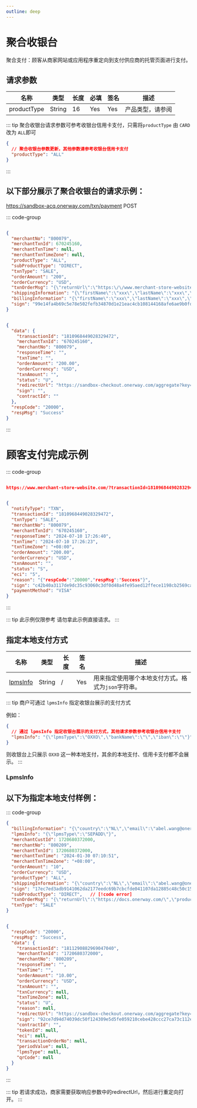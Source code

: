 ```yaml
---
outline: deep
---
```

<script setup>

import {reactive, ref, watch, onMounted, unref } from 'vue'; 
import {requestGen, secret} from "./util/utils";
import {ProductTypeEnum, SubProductTypeEnum, TxnTypeEnum as TxnTypeEnumTable, EFTBankNameEnum} from "./util/constants";
import CMExample from './components/CMExample.vue';
import CMNote from './components/CMNote.vue';
import CustomPopover from './components/element-ui/CustomPopover.vue'; 
import CustomTable from "./components/element-ui/CustomTable.vue";
import {TopRight, View} from "@element-plus/icons-vue";
import { ClickOutside as vClickOutside } from 'element-plus';


</script>

# 聚合收银台

聚合支付：顾客从商家网站或应用程序重定向到支付供应商的托管页面进行支付。

## 请求参数

 <div class="custom-table bordered-table">


| 名称          | 类型     | 长度 | 必填  | 签名  | 描述                                                                                                                                                                                                                                                |
|-------------|--------|----|-----|-----|---------------------------------------------------------------------------------------------------------------------------------------------------------------------------------------------------------------------------------------------------|
| productType | String | 16 | Yes | Yes | 产品类型，请参阅   <CustomPopover title="ProductTypeEnum" width="auto" reference="ProductTypeEnum" link="/apis/enums.html#producttypeenum" > <CustomTable :data="ProductTypeEnum.data" :columns="ProductTypeEnum.columns"></CustomTable> </CustomPopover> |


</div>

::: tip  聚合收银台请求参数可参考收银台信用卡支付，只需将`productType` 由 `CARD` 改为 `ALL`即可

```json lines
{
  // 聚合收银台参数更新，其他参数请参考收银台信用卡支付
  "productType": "ALL"
}
```
:::

## 以下部分展示了聚合收银台的请求示例：

https://sandbox-acq.onerway.com/txn/payment <Badge type="tip">POST</Badge>

::: code-group

```json [请求参数]

{
  "merchantNo": "800079",
  "merchantTxnId": 670245160,
  "merchantTxnTime": null,
  "merchantTxnTimeZone": null,
  "productType": "ALL",
  "subProductType": "DIRECT",
  "txnType": "SALE",
  "orderAmount": "200",
  "orderCurrency": "USD",
  "txnOrderMsg": "{\"returnUrl\":\"https:\/\/www.merchant-store-website.com\/\",\"notifyUrl\":\"https:\/\/www.merchant-store-notify.com\/\",\"products\":\"[{\\\"name\\\":\\\"Pro1\\\",\\\"price\\\":\\\"50.00\\\",\\\"num\\\":\\\"2\\\",\\\"currency\\\":\\\"USD\\\"},{\\\"name\\\":\\\"Pro2\\\",\\\"price\\\":\\\"100\\\",\\\"num\\\":\\\"1\\\",\\\"currency\\\":\\\"USD\\\"},{\\\"name\\\":\\\"shipping fee\\\",\\\"price\\\":\\\"10\\\",\\\"num\\\":\\\"1\\\",\\\"currency\\\":\\\"USD\\\",\\\"type\\\":\\\"shipping_fee\\\"},{\\\"name\\\":\\\"discount\\\",\\\"price\\\":\\\"-10\\\",\\\"num\\\":\\\"1\\\",\\\"currency\\\":\\\"USD\\\",\\\"type\\\":\\\"discount\\\"}]\",\"transactionIp\":\"127.0.0.1\",\"appId\":1673591020057956352}",
  "shippingInformation": "{\"firstName\":\"xxx\",\"lastName\":\"xxx\",\"phone\":\"13976448789\",\"email\":\"taoyun15@gmail.com\",\"postalCode\":\"35802\",\"address\":\"test\",\"country\":\"US\",\"province\":\"AS\",\"city\":\"city\",\"street\":\"Amsterdam Ave\",\"number\":10,\"identityNumber\":\"717.628.937-97\"}",
  "billingInformation": "{\"firstName\":\"xxx\",\"lastName\":\"xxx\",\"phone\":\"13976448789\",\"email\":\"taoyun15@gmail.com\",\"postalCode\":\"35802\",\"address\":\"test\",\"country\":\"US\",\"province\":\"AS\",\"city\":\"city\",\"street\":\"Amsterdam Ave\",\"number\":10,\"identityNumber\":\"717.628.937-97\"}",
  "sign": "99e14fa4b69c5e78e502fefb34870d1e21eac4cb108144168afe6ae9b0fdf619"
}

```

```json [响应参数]

{
  "data": {
    "transactionId": "1810968449028329472",
    "merchantTxnId": "670245160",
    "merchantNo": "800079",
    "responseTime": "",
    "txnTime": "",
    "orderAmount": "200.00",
    "orderCurrency": "USD",
    "txnAmount": "",
    "status": "U",
    "redirectUrl": "https://sandbox-checkout.onerway.com/aggregate?key=f79a2b0782294ed7a445c792444f99dd",
    "sign": "",
    "contractId": ""
  },
  "respCode": "20000",
  "respMsg": "Success"
}

```
:::

# 顾客支付完成示例


::: code-group

```json [同步返回（returnurl）]

https://www.merchant-store-website.com/?transactionId=1810968449028329472&merchantTxnId=670245160&merchantNo=800079&responseTime=2024-07-10%2017:26:40&txnTime=2024-07-10%2017:26:23&txnTimeZone=+08:00&orderAmount=200.00&orderCurrency=USD&txnAmount=200.00&txnCurrency=USD&status=S&reason=Payment%20successful&eci=5

```

```json [异步通知（notifyurl）]

{
  "notifyType": "TXN",
  "transactionId": "1810968449028329472",
  "txnType": "SALE",
  "merchantNo": "800079",
  "merchantTxnId": "670245160",
  "responseTime": "2024-07-10 17:26:40",
  "txnTime": "2024-07-10 17:26:23",
  "txnTimeZone": "+08:00",
  "orderAmount": "200.00",
  "orderCurrency": "USD",
  "txnAmount": "",
  "status": "S",
  "eci": "5",
  "reason": "{"respCode":"20000","respMsg":"Success"}",
  "sign": "c42b40a3117de9dc35c93060c3df0d48a4fe95aed12ffece1198cb2569ca04d6",
  "paymentMethod": "VISA"
}

```
:::

<div class="alertbox4">

::: tip 此示例仅限参考 请勿拿此示例直接请求。
:::

</div>


## 指定本地支付方式

 <div class="custom-table bordered-table">

| 名称                    | 类型     | 长度 | 签名  | 描述                           |
|-----------------------|--------|----|-----|------------------------------|
| [lpmsInfo](#lpmsinfo) | String | /  | Yes | 用来指定使用哪个本地支付方式。格式为`json`字符串。 |

</div>

::: tip 商户可通过 `lpmsInfo` 指定收银台展示的支付方式 

例如：

```json
{
  // 通过 lpmsInfo 指定收银台展示的支付方式，其他请求参数参考收银台信用卡支付
  "lpmsInfo": "{\"lpmsType\":\"OXXO\",\"bankName\":\"\",\"iban\":\"\"}"
}

```
则收银台上只展示 ` OXXO ` 这一种本地支付，其余的本地支付、信用卡支付都不会展示。 
:::

### LpmsInfo

<!--@include: ./parts/lpms-info.md-->

## 以下为指定本地支付样例：

::: code-group

```json [请求参数]
{
  "billingInformation": "{\"country\":\"NL\",\"email\":\"abel.wang@onerway.com\",\"firstName\":\"CL\",\"lastName\":\"BRW2\",\"phone\":\"17700492982\",\"address\":\"Apt. 870\",\"city\":\"Hayward\",\"postalCode\":\"66977\",\"identityNumber\":\"12345678\"}",
  "lpmsInfo": "{\"lpmsType\":\"SEPADD\"}",
  "merchantCustId": 1720680372000,
  "merchantNo": "800209",
  "merchantTxnId": 1720680372000,
  "merchantTxnTime": "2024-01-30 07:10:51",
  "merchantTxnTimeZone": "+08:00",
  "orderAmount": "10",
  "orderCurrency": "USD",
  "productType": "ALL",
  "shippingInformation": "{\"country\":\"NL\",\"email\":\"abel.wang@onerway.com\",\"firstName\":\"CL\",\"lastName\":\"BRW2\",\"phone\":\"17700492982\",\"address\":\"Apt. 870\",\"city\":\"Hayward\",\"postalCode\":\"66977\",\"identityNumber\":\"12345678\"}",
  "sign": "17ec7ed3adb9141062da2177eedc69b7cbcfde041107da12885c48c50c15a10f",   // [!code error]
  "subProductType": "DIRECT",   // [!code error]
  "txnOrderMsg": "{\"returnUrl\":\"https://docs.onerway.com/\",\"products\":\"[{\\\"price\\\":\\\"110.00\\\",\\\"num\\\":\\\"1\\\",\\\"name\\\":\\\"iphone11\\\",\\\"currency\\\":\\\"CNY\\\"}]\",\"transactionIp\":\"127.0.0.1\",\"appId\":\"1739545982264549376\",\"javaEnabled\":false,\"colorDepth\":\"24\",\"screenHeight\":\"1080\",\"screenWidth\":\"1920\",\"timeZoneOffset\":\"-480\",\"accept\":\"text/html,application/xhtml+xml,application/xml;q=0.9,image/avif,image/webp,image/apng,*/*;q=0.8,application/signed-exchange;v=b3;q=0.9\",\"userAgent\":\"Mozilla/5.0 (Windows NT 10.0; Win64; x64) AppleWebKit/537.36 (KHTML, like Gecko) Chrome/91.0.4472.124 Safari/537.36\",\"contentLength\":\"340\",\"language\":\"zh-CN\"}",
  "txnType": "SALE"
}

```

```json [响应参数]

{
  "respCode": "20000",
  "respMsg": "Success",
  "data": {
    "transactionId": "1811290882969047040",
    "merchantTxnId": "1720680372000",
    "merchantNo": "800209",
    "responseTime": "",
    "txnTime": "",
    "orderAmount": "10.00",
    "orderCurrency": "USD",
    "txnAmount": "",
    "txnCurrency": null,
    "txnTimeZone": null,
    "status": "U",
    "reason": null,
    "redirectUrl": "https://sandbox-checkout.onerway.com/aggregate?key=5c450e93737c4db0ad3c3c9e71f963da", // [!code error] 
    "sign": "92ce7d94d74039dc50f124309e5d5fe059210cebe428ccc27ca73c112eb66f82",
    "contractId": "",
    "tokenId": null,
    "eci": null,
    "transactionOrderNo": null,
    "periodValue": null,
    "lpmsType": null,
    "qrCode": null
  }
}

```
:::

<div class="alertbox4">

::: tip 若请求成功，商家需要获取响应参数中的redirectUrl，然后进行重定向打开。
:::

</div>